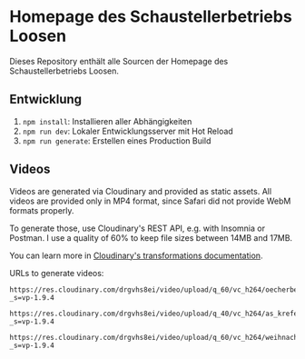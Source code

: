 # Homepage des Schaustellerbetriebs Loosen

Dieses Repository enthält alle Sourcen der Homepage des Schaustellerbetriebs Loosen.

## Entwicklung

1. `npm install`: Installieren aller Abhängigkeiten
2. `npm run dev`: Lokaler Entwicklungsserver mit Hot Reload
3. `npm run generate`: Erstellen eines Production Build

## Videos

Videos are generated via Cloudinary and provided as static assets.
All videos are provided only in MP4 format, since Safari did not provide WebM formats properly.

To generate those, use Cloudinary's REST API, e.g. with Insomnia or Postman. I use a quality of 60% to keep file sizes between 14MB and 17MB.

You can learn more in [Cloudinary's transformations documentation](https://cloudinary.com/documentation/transformation_reference).

URLs to generate videos:

```
https://res.cloudinary.com/drgvhs8ei/video/upload/q_60/vc_h264/oecherbend22_bnt1jd.mp4?_s=vp-1.9.4

https://res.cloudinary.com/drgvhs8ei/video/upload/q_40/vc_h264/as_krefeld_ttbvmt.mp4?_s=vp-1.9.4

https://res.cloudinary.com/drgvhs8ei/video/upload/q_60/vc_h264/weihnachtsmarkt_xn0wz1.mp4?_s=vp-1.9.4
```
